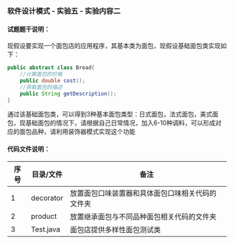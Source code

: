 ### 软件设计模式 - 实验五 - 实验内容二

#### 试题题干说明：

现假设要实现一个面包店的应用程序，其基本类为面包，现假设基础面包类实现如下：

```java
public abstract class Bread{
    //计算面包的价格
    public double cost();  
    //获取面包的描述
    public String getDescription();  
}
```

通过该基础面包类，可以得到3种基本面包类型：日式面包，法式面包，美式面包，现基础面包的情况下，请根据自己日常情况，加入6-10种调料，可以形成对应的面包品种，请利用装饰器模式实现这个功能

#### 代码文件说明：

| 序号 | 目录/文件 | 备注                                             |
| ---- | --------- | ------------------------------------------------ |
| 1    | decorator | 放置面包口味装置器和具体面包口味相关代码的文件夹 |
| 2    | product   | 放置继承面包与不同品种面包相关代码的文件夹       |
| 3    | Test.java | 面包店提供多样性面包测试类                       |

